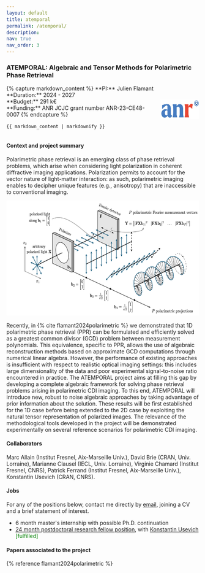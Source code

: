 ```yaml
---
layout: default
title: atemporal
permalink: /atemporal/
description: 
nav: true
nav_order: 3
---
```

### **ATEMPORAL: Algebraic and Tensor Methods for Polarimetric Phase Retrieval**

<div style="display: flex; justify-content: space-between; align-items: center;">

  <div style="width: 78%;">
    {% capture markdown_content %}
**PI:** Julien Flamant <br/>
**Duration:** 2024 - 2027 <br/>
**Budget:** 291 k€ <br/>
**Funding:** ANR JCJC grant number ANR-23-CE48-0007 
    {% endcapture %}

    {{ markdown_content | markdownify }}
  </div>

  <div style="width: 20%;">
    <img src="/assets/logo/anr.jpg" alt="anr logo" height=50px width="auto"> 
  </div>

</div>


#### Context and project summary
Polarimetric phase retrieval is an emerging class of phase retrieval problems, which arise when considering light polarization in coherent diffractive imaging applications. 
Polarization permits to account for the vector nature of light-matter interaction: as such, polarimetric imaging enables to decipher unique features (e.g., anisotropy) that are inaccessible to conventional imaging. 

<p align="center">
  <img src="/assets/img/fig_illustration_Atemporal.png" alt="illustration atemporal" height=300px>
</p>

Recently, in {% cite flamant2024polarimetric %} we demonstrated that 1D polarimetric phase retrieval (PPR) can be formulated and efficiently solved as a greatest common divisor (GCD) problem between measurement polynomials. 
This equivalence, specific to PPR, allows the use of algebraic reconstruction methods based on approximate GCD computations through numerical linear algebra.
However, the performance of existing approaches is insufficient with respect to realistic optical imaging settings: this includes  large dimensionality of the data and poor experimental signal-to-noise ratio encountered in practice.
The ATEMPORAL project aims at filling this gap by developing a complete algebraic framework for solving phase retrieval problems arising in polarimetric CDI imaging.
To this end, ATEMPORAL will introduce new, robust to noise algebraic approaches by taking advantage of prior information about the solution. These results will be first established for the 1D case before being extended to the 2D case by exploiting the natural tensor representation of polarized images.
The relevance of the methodological tools developed in the project will be demonstrated experimentally on several reference scenarios for polarimetric CDI imaging.



#### **Collaborators**
Marc Allain (Institut Fresnel, Aix-Marseille Univ.), David Brie (CRAN, Univ. Lorraine), Marianne Clausel (IECL, Univ. Lorraine), Virginie Chamard (Institut Fresnel, CNRS), Patrick Ferrand (Institut Fresnel, Aix-Marseille Univ.), Konstantin Usevich (CRAN, CNRS). 
#### **Jobs**
For any of the positions below, contact me directly by [email](mailto:julien.flamant@cnrs.fr), joining a CV and a brief statement of interest. 

- 6 month master's internship with possible Ph.D. continuation
- [24 month postdoctoral research fellow position](../assets/jobs/postdocOfferAtemporal2024.pdf), with [Konstantin Usevich](http://w3.cran.univ-lorraine.fr/perso/konstantin.usevich/) <span style="color:green"> [fulfilled] </span>

#### **Papers associated to the project**
{% reference flamant2024polarimetric %}
